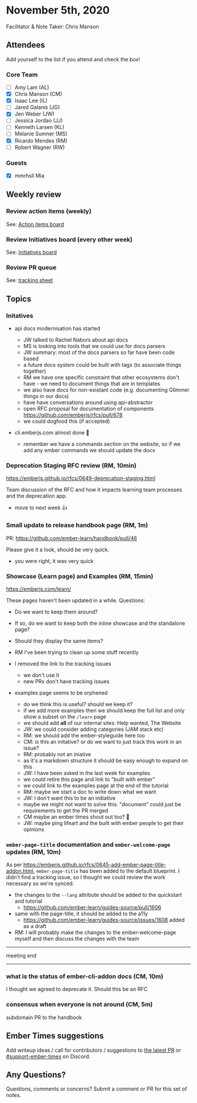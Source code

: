 # November 5th, 2020

Facilitator & Note Taker: Chris Manson

## Attendees

Add yourself to the list if you attend and check the box!

### Core Team
- [ ] Amy Lam (AL)
- [x] Chris Manson (CM)
- [x] Isaac Lee (IL)
- [ ] Jared Galanis (JG)
- [x] Jen Weber (JW)
- [ ] Jessica Jordan (JJ)
- [ ] Kenneth Larsen (KL)
- [ ] Melanie Sumner (MS)
- [x] Ricardo Mendes (RM)
- [ ] Robert Wagner (RW)

### Guests

- [x] mmrhsll Mia

## Weekly review

### Review action items (weekly)
See: [Action items board](https://github.com/orgs/ember-learn/projects/47)

### Review Initiatives board (every other week)
See: [Initiatives board](https://github.com/orgs/ember-learn/projects/33)

### Review PR queue
See: [tracking sheet](https://docs.google.com/spreadsheets/d/1sPyN9z9wZMpTNwqCfa6R9QSPZkIW4iQd-H4gZC7ILLk/edit#gid=2035777454)

## Topics

### Initatives

- api docs modernisation has started
  - JW talked to Rachel Nabors about api docs
  - MS is looking into tools that we could use for docs parsers
  - JW summary: most of the docs parsers so far have been code based
  - a future docs system could be built with tags (to associate things together)
  - RM we have one specific constraint that other ecosystems don't have - we need to document things that are in templates
  - we also have docs for non-existant code (e.g. documenting Glimmer things in our docs)
  - have have conversations around using api-abstractor
  - open RFC proposal for documentation of components https://github.com/emberjs/rfcs/pull/678
  - we could dogfood this (if accepted)
  
- cli.emberjs.com almost done :tada:
  - remember we have a commands section on the website, so if we add any ember commands we should update the docs


### Deprecation Staging RFC review (RM, 10min)
https://emberjs.github.io/rfcs/0649-deprecation-staging.html

Team discussion of the RFC and how it impacts learning team processes and the deprecation app.

- move to next week :+1: 

### Small update to release handbook page (RM, 1m)
PR: https://github.com/ember-learn/handbook/pull/46

Please give it a look, should be very quick.

- you were right, it was very quick

### Showcase (Learn page) and Examples (RM, 15min)
https://emberjs.com/learn/

These pages haven't been updated in a while. Questions:
- Do we want to keep them around?
- If so, do we want to keep both the inline showcase and the standalone page?
- Should they display the same items?

- RM I've been trying to clean up some stuff recently
- I removed the link to the tracking issues 
  - we don't use it
  - new PRs don't have tracking issues
- examples page seems to be orphened 
  - do we think this is useful? should we keep it? 
  - if we add more examples then we should keep the full list and only show a subset on the `/learn` page
  - we should add **all** of our internal sites: Help wanted, The Website 
  - JW: we could consider adding categories (JAM stack etc) 
  - RM: we should add the ember-styleguide here too
  - CM: is this an initative? or do we want to just track this work in an issue? 
  - RM: probably not an iniative
  - as it's a markdown structure it should be easy enough to expand on this
  - JW: I have been asked in the last week for examples
  - we could retire this page and link to "built with ember"
  - we could link to the examples page at the end of the tutorial
  - RM: maybe we start a doc to write down what we want
  - JW: I don't want this to be an initiative
  - maybe we might not want to solve this: "document" could just be requirements to get the PR merged
  - CM maybe an ember times shout out too? :tada:
  - JW: maybe ping lifeart and the built with ember people to get their opinions 


### `ember-page-title` documentation and `ember-welcome-page` updates (RM, 10m)

As per https://emberjs.github.io/rfcs/0645-add-ember-page-title-addon.html,
`ember-page-title` has been added to the default blueprint.
I didn't find a tracking issue, so I thought we could review the work necessary so we're synced.

- the changes to the `--lang` attribute should be added to the quickstart and tutorial
  - https://github.com/ember-learn/guides-source/pull/1606
- same with the page-title, it should be added to the a11y 
  - https://github.com/ember-learn/guides-source/issues/1608 added as a draft
- RM: I will probably make the changes to the ember-welcome-page myself and then discuss the changes with the team

--- 

meeting end

--- 


### what is the status of ember-cli-addon docs (CM, 10m)

I thought we agreed to deprecate it.
Should this be an RFC

### consensus when everyone is not around (CM, 5m) 

subdomain PR to the handbook


<!-- If you would like to add a topic to the agenda please add a suggestion to the PR using the following format: -->
<!-- ### Your topic (INITIALS, expected duration in minutes) -->
<!-- replace with topic -->
<!-- replace with topic -->
<!-- replace with topic -->
<!-- replace with topic -->
<!-- replace with topic -->

## Ember Times suggestions
Add writeup ideas / call for contributors / suggestions to [the latest PR](https://github.com/ember-learn/ember-blog/pulls?q=is%3Aopen+is%3Apr+label%3A%22%F0%9F%97%9E+embertimes%22%20or%20#support-ember-times) or [#support-ember-times](https://discordapp.com/channels/480462759797063690/485450546887786506) on Discord.

## Any Questions?
Questions, comments or concerns? Submit a comment or PR for this set of notes.
